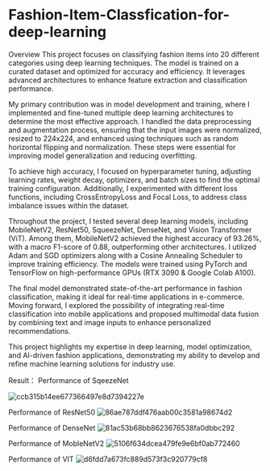 # Fashion-Item-Classfication-for-deep-learning
Overview
This project focuses on classifying fashion items into 20 different categories using deep learning techniques. The model is trained on a curated dataset and optimized for accuracy and efficiency. It leverages advanced architectures to enhance feature extraction and classification performance.

My primary contribution was in model development and training, where I implemented and fine-tuned multiple deep learning architectures to determine the most effective approach. I handled the data preprocessing and augmentation process, ensuring that the input images were normalized, resized to 224x224, and enhanced using techniques such as random horizontal flipping and normalization. These steps were essential for improving model generalization and reducing overfitting.

To achieve high accuracy, I focused on hyperparameter tuning, adjusting learning rates, weight decay, optimizers, and batch sizes to find the optimal training configuration. Additionally, I experimented with different loss functions, including CrossEntropyLoss and Focal Loss, to address class imbalance issues within the dataset.

Throughout the project, I tested several deep learning models, including MobileNetV2, ResNet50, SqueezeNet, DenseNet, and Vision Transformer (ViT). Among them, MobileNetV2 achieved the highest accuracy of 93.26%, with a macro F1-score of 0.88, outperforming other architectures. I utilized Adam and SGD optimizers along with a Cosine Annealing Scheduler to improve training efficiency. The models were trained using PyTorch and TensorFlow on high-performance GPUs (RTX 3090 & Google Colab A100).

The final model demonstrated state-of-the-art performance in fashion classification, making it ideal for real-time applications in e-commerce. Moving forward, I explored the possibility of integrating real-time classification into mobile applications and proposed multimodal data fusion by combining text and image inputs to enhance personalized recommendations.

This project highlights my expertise in deep learning, model optimization, and AI-driven fashion applications, demonstrating my ability to develop and refine machine learning solutions for industry use.

Result：
Performance of SqeezeNet

![ccb315b14ee677366497e8d7394227e](https://github.com/user-attachments/assets/6526ba17-b249-4461-9de0-06e96f828502)




Performance of ResNet50
![86ae787ddf476aab00c3581a98674d2](https://github.com/user-attachments/assets/a1f018b3-0fb3-4b5b-8f95-c0bde87fa9e7)




Performance of DenseNet
![81ac53b68bb8623676538fa0dbbc292](https://github.com/user-attachments/assets/0723dcd3-273f-47bf-8586-271fe6ef13d3)



Performance of MobleNetV2
![5106f634dcea479fe9e6bf0ab772460](https://github.com/user-attachments/assets/3d0453f3-2a9b-4785-a7e5-eb3795be3143)


Performance of VIT
![d6fdd7a673fc889d573f3c920779cf8](https://github.com/user-attachments/assets/5ed855ba-e3dc-4248-ac41-5a5d58475e57)








